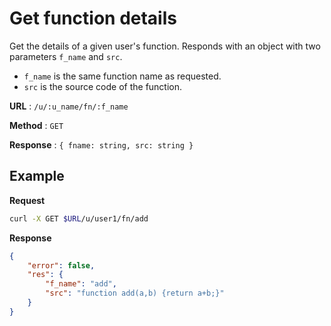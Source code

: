 # Get function details

Get the details of a given user's function. Responds with an object with two parameters `f_name` and `src`. 

- `f_name` is the same function name as requested.
- `src` is the source code of the function.

**URL** : `/u/:u_name/fn/:f_name`

**Method** : `GET`

**Response** : `{ fname: string, src: string }`


## Example
**Request**
```bash
curl -X GET $URL/u/user1/fn/add
```

**Response**
```json
{
    "error": false,
    "res": {
        "f_name": "add",
        "src": "function add(a,b) {return a+b;}"
    }
}
```
